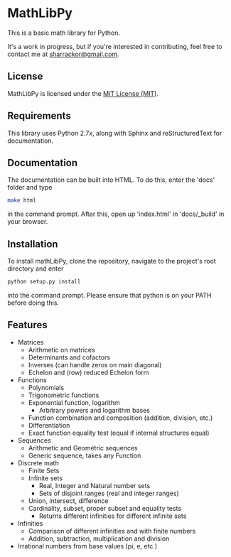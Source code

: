 # MathLibPy

This is a basic math library for Python.

It's a work in progress, but if you're interested in contributing, feel free to contact me at sharrackor@gmail.com.

## License

MathLibPy is licensed under the [MIT License (MIT)](LICENSE).

## Requirements

This library uses Python 2.7x, along with Sphinx and reStructuredText for documentation.

## Documentation

The documentation can be built into HTML. To do this, enter the 'docs' folder and type

```bash
make html
```

in the command prompt. After this, open up 'index.html' in 'docs/_build' in your browser.

## Installation

To install mathLibPy, clone the repository, navigate to the project's root directory and enter

```bash
python setup.py install
```

into the command prompt. Please ensure that python is on your PATH before doing this.

## Features

* Matrices
    * Arithmetic on matrices
    * Determinants and cofactors
    * Inverses (can handle zeros on main diagonal)
    * Echelon and (row) reduced Echelon form
* Functions
    * Polynomials
    * Trigonometric functions
    * Exponential function, logarithm
        * Arbitrary powers and logarithm bases
    * Function combination and composition (addition, division, etc.)
    * Differentiation
    * Exact function equality test (equal if internal structures equal)
* Sequences
    * Arithmetic and Geometric sequences
    * Generic sequence, takes any Function
* Discrete math
    * Finite Sets
    * Infinite sets
        * Real, Integer and Natural number sets
        * Sets of disjoint ranges (real and integer ranges)
    * Union, intersect, difference
    * Cardinality, subset, proper subset and equality tests
        * Returns different infinities for different infinite sets
* Infinities
    * Comparison of different infinities and with finite numbers
    * Addition, subtraction, multiplication and division
* Irrational numbers from base values (pi, e, etc.)
